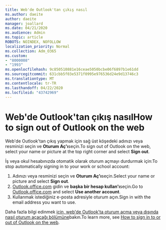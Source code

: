 ```yaml
---
title: Web'de Outlook'tan çıkış nasıl
ms.author: daeite
author: daeite
manager: joallard
ms.date: 04/21/2020
ms.audience: Admin
ms.topic: article
ROBOTS: NOINDEX, NOFOLLOW
localization_priority: Normal
ms.collection: Adm_O365
ms.custom:
- "8000008"
- "1993"
ms.openlocfilehash: 9c850510881e16ceae5050bcbe06f6897b1e61dd
ms.sourcegitcommit: 631cbb5f03e5371f0995e976536d24e9d13746c3
ms.translationtype: MT
ms.contentlocale: tr-TR
ms.lasthandoff: 04/22/2020
ms.locfileid: "43742969"
---
```

# <a name="how-to-sign-out-of-outlook-on-the-web"></a><span data-ttu-id="cf063-102">Web'de Outlook'tan çıkış nasıl</span><span class="sxs-lookup"><span data-stu-id="cf063-102">How to sign out of Outlook on the web</span></span>

<span data-ttu-id="cf063-103">Web'de Outlook'tan çıkış yapmak için sağ üst köşedeki adınızı veya resminizi seçin ve **Oturum Aç'ı**seçin.</span><span class="sxs-lookup"><span data-stu-id="cf063-103">To sign out of Outlook on the web, select your name or picture at the top right corner and select **Sign out**.</span></span>

<span data-ttu-id="cf063-104">İş veya okul hesabınızda otomatik olarak oturum açmayı durdurmak için:</span><span class="sxs-lookup"><span data-stu-id="cf063-104">To stop automatically signing in to your work or school account:</span></span>

1. <span data-ttu-id="cf063-105">Adınızı veya resminizi seçin ve **Oturum Aç'ı**seçin.</span><span class="sxs-lookup"><span data-stu-id="cf063-105">Select your name or picture and select **Sign out**.</span></span>
1. <span data-ttu-id="cf063-106">[Outlook.office.com](https://outlook.office.com/) gidin ve **başka bir hesap kullan'ı**seçin.</span><span class="sxs-lookup"><span data-stu-id="cf063-106">Go to [Outlook.office.com](https://outlook.office.com/) and select **Use another account**.</span></span>
1. <span data-ttu-id="cf063-107">Kullanmak istediğiniz e-posta adresiyle oturum açın.</span><span class="sxs-lookup"><span data-stu-id="cf063-107">Sign in with the email address you want to use.</span></span>

<span data-ttu-id="cf063-108">Daha fazla bilgi edinmek [için, web'de Outlook'ta oturum açma veya dışında nasıl oturum açacağı bölümüne](https://support.office.com/article/763fab4d-0138-4814-b450-37fc286bcb79)bakın.</span><span class="sxs-lookup"><span data-stu-id="cf063-108">To learn more, see [How to sign in to or out of Outlook on the web](https://support.office.com/article/763fab4d-0138-4814-b450-37fc286bcb79).</span></span>